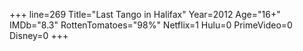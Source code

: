 +++
line=269
Title="Last Tango in Halifax"
Year=2012
Age="16+"
IMDb="8.3"
RottenTomatoes="98%"
Netflix=1
Hulu=0
PrimeVideo=0
Disney=0
+++

